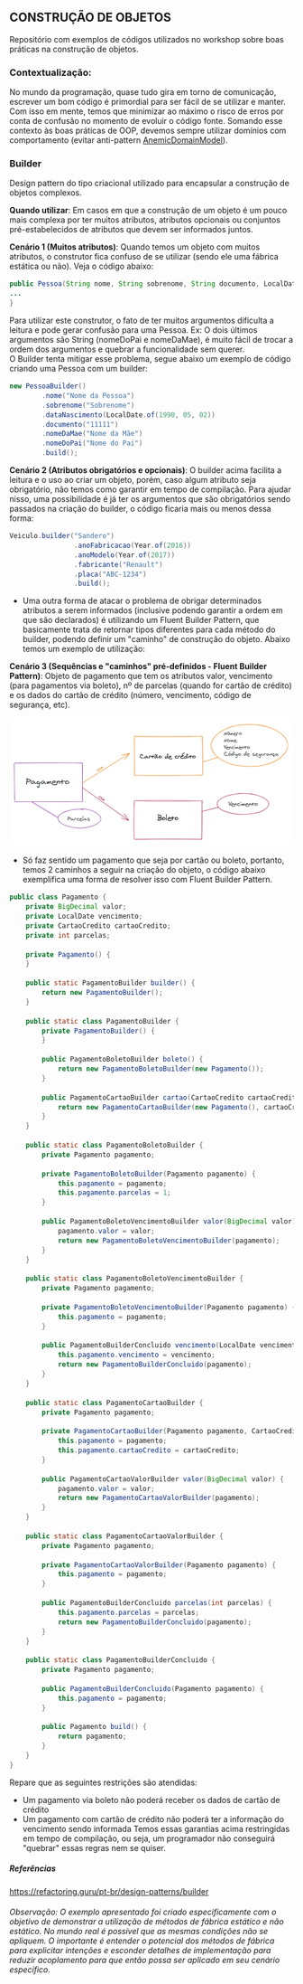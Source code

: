 ## CONSTRUÇÃO DE OBJETOS
Repositório com exemplos de códigos utilizados no workshop sobre boas práticas na construção de objetos.

### Contextualização:
No mundo da programação, quase tudo gira em torno de comunicação, escrever um bom código é primordial para ser fácil de se utilizar e manter. Com isso em mente, temos que minimizar ao máximo o risco de erros por conta de confusão no momento de evoluir o código fonte. Somando esse contexto às boas práticas de OOP, devemos sempre utilizar domínios com comportamento (evitar anti-pattern [AnemicDomainModel](https://www.martinfowler.com/bliki/AnemicDomainModel.html)). 

### Builder
Design pattern do tipo criacional utilizado para encapsular a construção de objetos complexos. 

<b>Quando utilizar</b>: Em casos em que a construção de um objeto é um pouco mais complexa por ter muitos atributos, 
atributos opcionais ou conjuntos pré-estabelecidos de atributos que devem ser informados juntos.

<b>Cenário 1 (Muitos atributos)</b>: Quando temos um objeto com muitos atributos, o construtor fica confuso de se utilizar (sendo ele uma fábrica estática ou não). Veja o código abaixo:
```java
public Pessoa(String nome, String sobrenome, String documento, LocalDate dataNascimento, String nomeDoPai, String nomeDaMae) {
...
}
```
Para utilizar este construtor, o fato de ter muitos argumentos dificulta a leitura e pode gerar confusão para uma Pessoa. Ex: O dois últimos argumentos são String (nomeDoPai e nomeDaMae), é muito fácil de trocar a ordem dos argumentos e quebrar a funcionalidade sem querer.<br>
O Builder tenta mitigar esse problema, segue abaixo um exemplo de código criando uma Pessoa com um builder:
```java
new PessoaBuilder()
        .nome("Nome da Pessoa")
        .sobrenome("Sobrenome")
        .dataNascimento(LocalDate.of(1990, 05, 02))
        .documento("11111")
        .nomeDaMae("Nome da Mãe")
        .nomeDoPai("Nome do Pai")
        .build();
```

<b>Cenário 2 (Atributos obrigatórios e opcionais)</b>: O builder acima facilita a leitura e o uso ao criar um objeto, porém, caso algum atributo seja obrigatório, não temos como garantir em tempo de compilação.
Para ajudar nisso, uma possibilidade é já ter os argumentos que são obrigatórios sendo passados na criação do builder, o código ficaria mais ou menos dessa forma:
```java
Veiculo.builder("Sandero")
                .anoFabricacao(Year.of(2016))
                .anoModelo(Year.of(2017))
                .fabricante("Renault")
                .placa("ABC-1234")
                .build();
``` 

* Uma outra forma de atacar o problema de obrigar determinados atributos a serem informados (inclusive podendo garantir a ordem em que são declarados) é utilizando um Fluent Builder Pattern, que basicamente trata de retornar tipos diferentes para cada método do builder, podendo definir um "caminho" de construção do objeto. Abaixo temos um exemplo de utilização:

<b>Cenário 3 (Sequências e "caminhos" pré-definidos - Fluent Builder Pattern)</b>: Objeto de pagamento que tem os atributos valor, vencimento (para pagamentos via boleto), nº de parcelas (quando for cartão de crédito) e os dados do cartão de crédito (número, vencimento, código de segurança, etc).

![builder](./docs/img/diagrama_builder.png) 

* Só faz sentido um pagamento que seja por cartão ou boleto, portanto, temos 2 caminhos a seguir na criação do objeto, o código abaixo exemplifica uma forma de resolver isso com Fluent Builder Pattern.
```java
public class Pagamento {
    private BigDecimal valor;
    private LocalDate vencimento;
    private CartaoCredito cartaoCredito;
    private int parcelas;

    private Pagamento() {
    }

    public static PagamentoBuilder builder() {
        return new PagamentoBuilder();
    }

    public static class PagamentoBuilder {
        private PagamentoBuilder() {
        }

        public PagamentoBoletoBuilder boleto() {
            return new PagamentoBoletoBuilder(new Pagamento());
        }

        public PagamentoCartaoBuilder cartao(CartaoCredito cartaoCredito) {
            return new PagamentoCartaoBuilder(new Pagamento(), cartaoCredito);
        }
    }

    public static class PagamentoBoletoBuilder {
        private Pagamento pagamento;

        private PagamentoBoletoBuilder(Pagamento pagamento) {
            this.pagamento = pagamento;
            this.pagamento.parcelas = 1;
        }

        public PagamentoBoletoVencimentoBuilder valor(BigDecimal valor) {
            pagamento.valor = valor;
            return new PagamentoBoletoVencimentoBuilder(pagamento);
        }
    }

    public static class PagamentoBoletoVencimentoBuilder {
        private Pagamento pagamento;

        private PagamentoBoletoVencimentoBuilder(Pagamento pagamento) {
            this.pagamento = pagamento;
        }

        public PagamentoBuilderConcluido vencimento(LocalDate vencimento) {
            this.pagamento.vencimento = vencimento;
            return new PagamentoBuilderConcluido(pagamento);
        }
    }

    public static class PagamentoCartaoBuilder {
        private Pagamento pagamento;

        private PagamentoCartaoBuilder(Pagamento pagamento, CartaoCredito cartaoCredito) {
            this.pagamento = pagamento;
            this.pagamento.cartaoCredito = cartaoCredito;
        }

        public PagamentoCartaoValorBuilder valor(BigDecimal valor) {
            pagamento.valor = valor;
            return new PagamentoCartaoValorBuilder(pagamento);
        }
    }

    public static class PagamentoCartaoValorBuilder {
        private Pagamento pagamento;

        private PagamentoCartaoValorBuilder(Pagamento pagamento) {
            this.pagamento = pagamento;
        }

        public PagamentoBuilderConcluido parcelas(int parcelas) {
            this.pagamento.parcelas = parcelas;
            return new PagamentoBuilderConcluido(pagamento);
        }
    }

    public static class PagamentoBuilderConcluido {
        private Pagamento pagamento;

        public PagamentoBuilderConcluido(Pagamento pagamento) {
            this.pagamento = pagamento;
        }

        public Pagamento build() {
            return pagamento;
        }
    }
}
```
Repare que as seguintes restrições são atendidas:
* Um pagamento via boleto não poderá receber os dados de cartão de crédito
* Um pagamento com cartão de crédito não poderá ter a informação do vencimento sendo informada
Temos essas garantias acima restringidas em tempo de compilação, ou seja, um programador não conseguirá "quebrar" essas regras nem se quiser.

##### Referências
https://refactoring.guru/pt-br/design-patterns/builder


###### Observação: O exemplo apresentado foi criado especificamente com o objetivo de demonstrar a utilização de métodos de fábrica estático e não estático. No mundo real é possível que as mesmas condições não se apliquem. O importante é entender o potencial dos métodos de fábrica para explicitar intenções e esconder detalhes de implementação para reduzir acoplamento para que então possa ser aplicado em seu cenário específico. 
  
     





